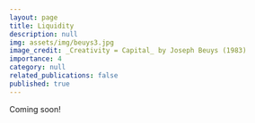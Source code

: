```yaml
---
layout: page
title: Liquidity
description: null
img: assets/img/beuys3.jpg
image_credit: _Creativity = Capital_ by Joseph Beuys (1983)
importance: 4
category: null
related_publications: false
published: true
---
```


Coming soon! 
